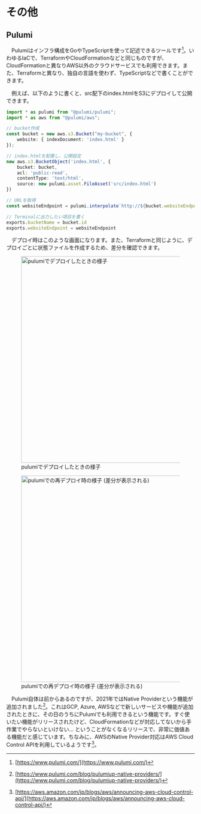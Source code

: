 # その他
## Pulumi
　Pulumiはインフラ構成をGoやTypeScriptを使って記述できるツールです[^pulumi]。いわゆるIaCで、TerraformやCloudFormationなどと同じものですが、CloudFormationと異なりAWS以外のクラウドサービスでも利用できます。また、Terraformと異なり、独自の言語を使わず、TypeScriptなどで書くことができます。

　例えば、以下のように書くと、src配下のindex.htmlをS3にデプロイして公開できます。

```typescript
import * as pulumi from "@pulumi/pulumi";
import * as aws from "@pulumi/aws";

// bucket作成
const bucket = new aws.s3.Bucket("my-bucket", {
    website: { indexDocument: 'index.html' }
});

// index.htmlを配置し、公開設定
new aws.s3.BucketObject('index.html', {
    bucket: bucket,
    acl: 'public-read',
    contentType: 'text/html',
    source: new pulumi.asset.FileAsset('src/index.html')
})

// URLを取得
const websiteEndpoint = pulumi.interpolate`http://${bucket.websiteEndpoint}`;

// Terminalに出力したい項目を書く
exports.bucketName = bucket.id
exports.websiteEndpoint = websiteEndpoint
```

　デプロイ時はこのような画面になります。また、Terraformと同じように、デプロイごとに状態ファイルを作成するため、差分を確認できます。

<figure>
  <img src='/images/web_changelog_2021/pulumi/pulumi-up.png' width='550' alt='pulumiでデプロイしたときの様子' />
  <figcaption>pulumiでデプロイしたときの様子</figcaption>
</figure>

<figure>
  <img src='/images/web_changelog_2021/pulumi/diff.png' width='550' alt='pulumiでの再デプロイ時の様子 (差分が表示される)' />
  <figcaption>pulumiでの再デプロイ時の様子 (差分が表示される)</figcaption>
</figure>

　Pulumi自体は前からあるのですが、2021年ではNative Providerという機能が追加されました[^pulumi_native_provider]。これはGCP, Azure, AWSなどで新しいサービスや機能が追加されたときに、その日のうちにPulumiでも利用できるという機能です。すぐ使いたい機能がリリースされたけど、CloudFormationなどが対応してないから手作業でやらないといけない... ということがなくなるリリースで、非常に価値ある機能だと感じています。ちなみに、AWSのNative Provider対応はAWS Cloud Control APIを利用しているようです[^cloud_control_api]。

[^pulumi]: [https://www.pulumi.com/](https://www.pulumi.com/)
[^pulumi_native_provider]: [https://www.pulumi.com/blog/pulumiup-native-providers/](https://www.pulumi.com/blog/pulumiup-native-providers/)
[^cloud_control_api]: [https://aws.amazon.com/jp/blogs/aws/announcing-aws-cloud-control-api/](https://aws.amazon.com/jp/blogs/aws/announcing-aws-cloud-control-api/)
